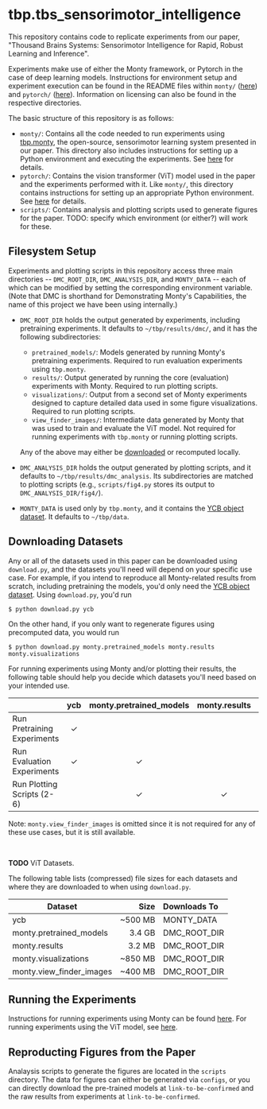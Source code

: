# tbp.tbs_sensorimotor_intelligence

This repository contains code to replicate experiments from our paper, "Thousand Brains Systems: Sensorimotor Intelligence for Rapid, Robust Learning and Inference".

Experiments make use of either the Monty framework, or Pytorch in the case of deep learning models. Instructions for environment setup and experiment execution can be found in the README files within `monty/` ([here](monty/README.md)) and `pytorch/` ([here](pytorch/README.md)). Information on licensing can also be found in the respective directories.

The basic structure of this repository is as follows:

 - `monty/`: Contains all the code needed to run experiments using [tbp.monty](https://github.com/thousandbrainsproject/tbp.monty), the open-source, sensorimotor learning system presented in our paper. This directory also includes instructions for setting up a Python environment and executing the experiments. See [here](monty/README.md) for details.
 - `pytorch/`: Contains the vision transformer (ViT) model used in the paper and the experiments performed with it. Like `monty/`, this directory contains instructions for setting up an appropriate Python environment. See [here](pytorch/README.md) for details.
 - `scripts/`: Contains analysis and plotting scripts used to generate figures for the paper. TODO: specify which environment (or either?) will work for these.
  

## Filesystem Setup

Experiments and plotting scripts in this repository access three main directories -- `DMC_ROOT_DIR`, `DMC_ANALYSIS_DIR`, and `MONTY_DATA` -- each of which can be modified by setting the corresponding environment variable. (Note that DMC is shorthand for Demonstrating Monty's Capabilities, the name of this project we have been using internally.)

- `DMC_ROOT_DIR` holds the output generated by experiments, including pretraining experiments. It defaults to `~/tbp/results/dmc/`, and it has the following subdirectories:
   - `pretrained_models/`: Models generated by running Monty's pretraining experiments. Required to run evaluation experiments using `tbp.monty`.
   - `results/`: Output generated by running the core (evaluation) experiments with Monty. Required to run plotting scripts.
   - `visualizations/`: Output from a second set of Monty experiments designed to capture detailed data used in some figure visualizations. Required to run plotting scripts.
   - `view_finder_images/`: Intermediate data generated by Monty that was used to train and evaluate the ViT model. Not required for running experiments with `tbp.monty` or running plotting scripts.

  Any of the above may either be [downloaded](#downloading-datasets) or recomputed locally.
- `DMC_ANALYSIS_DIR` holds the output generated by plotting scripts, and it defaults to `~/tbp/results/dmc_analysis`. Its subdirectories are matched to plotting scripts (e.g., `scripts/fig4.py` stores its output to `DMC_ANALYSIS_DIR/fig4/`).

- `MONTY_DATA` is used only by `tbp.monty`, and it contains the [YCB object dataset](https://www.ycbbenchmarks.com/). It defaults to `~/tbp/data`.


## Downloading Datasets

Any or all of the datasets used in this paper can be downloaded using `download.py`, and the datasets you'll need will depend on your specific use case. For example, if you intend to reproduce all Monty-related results from scratch, including pretraining the models, you'd only need the [YCB object dataset](https://www.ycbbenchmarks.com/). Using `download.py`, you'd run
```shell
$ python download.py ycb
```

On the other hand, if you only want to regenerate figures using precomputed data, you would run
```shell
$ python download.py monty.pretrained_models monty.results monty.visualizations
```

For running experiments using Monty and/or plotting their results, the following table should help you decide which datasets you'll need based on your intended use.


|                          | ycb | monty.pretrained_models | monty.results | monty.visualizations |
|--------------------------|:---:|:------------------------:|:-------------:|:---------------------:|
| Run Pretraining Experiments | ✓   |                          |               |                       |
| Run Evaluation Experiments | ✓   | ✓                        |               |                       |
| Run Plotting Scripts (2-6)       |     | ✓                        | ✓             | ✓                     |

Note: `monty.view_finder_images` is omitted since it is not required for any of these use cases, but it is still available.

<br>


**TODO** ViT Datasets.

The following table lists (compressed) file sizes for each datasets and where
they are downloaded to when using `download.py`.

|          Dataset          |   Size   |  Downloads To  |
|--------------------------|---------:|:--------------|
| ycb                       | ~500 MB  | MONTY_DATA |
| monty.pretrained_models   |  3.4 GB  | DMC_ROOT_DIR |
| monty.results             |  3.2 MB  | DMC_ROOT_DIR |
| monty.visualizations      | ~850 MB  | DMC_ROOT_DIR |
| monty.view_finder_images  | ~400 MB  | DMC_ROOT_DIR |


## Running the Experiments

Instructions for running experiments using Monty can be found [here](monty/README.md). For running experiments using the ViT model, see [here](pytorch/README.md).

## Reproducting Figures from the Paper

Analaysis scripts to generate the figures are located in the `scripts` directory. The data for figures can either be generated via `configs`, or you can directly download the pre-trained models at `link-to-be-confirmed` and the raw results from experiments at `link-to-be-confirmed`.
